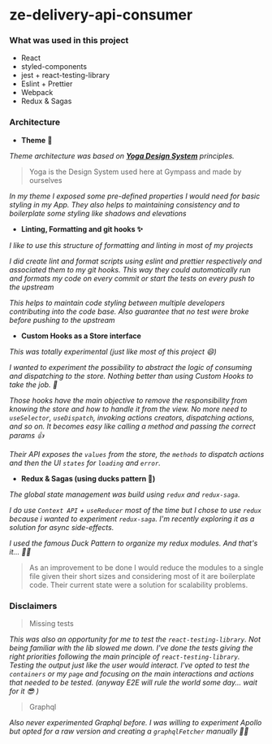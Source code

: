 # ze-delivery-api-consumer

### What was used in this project

* React
* styled-components
* jest + react-testing-library
* Eslint + Prettier
* Webpack
* Redux & Sagas


### Architecture

* **Theme** 💅 

*Theme architecture was based on **[Yoga Design System](https://github.com/Gympass/yoga)** principles.*

> Yoga is the Design System used here at Gympass and made by ourselves 

*In my theme I exposed some pre-defined properties I would need for basic styling in my App. They also helps to maintaining consistency and to boilerplate some styling like shadows and elevations*

* **Linting, Formatting and git hooks :sparkles:**

*I like to use this structure of formatting and linting in most of my projects*

*I did create lint and format scripts using eslint and prettier respectively and associated them to my git hooks. This way they could automatically run and formats my code on every commit or start the tests on every push to the upstream*

*This helps to maintain code styling between multiple developers contributing into the code base. Also guarantee that no test were broke before pushing to the upstream*

* **Custom Hooks as a Store interface**

*This was totally experimental (just like most of this project 😄)*

*I wanted to experiment the possibility to abstract the logic of consuming and dispatching to the store. Nothing better than using Custom Hooks to take the job. 👊*

*Those hooks have the main objective to remove the responsibility from knowing the store and how to handle it from the view. No more need to `useSelector`, `useDispatch`, invoking actions creators, dispatching actions, and so on. It becomes easy like calling a method and passing the correct params 👍*

*Their API exposes the `values` from the store, the `methods` to dispatch actions and then the UI `states` for `loading` and `error`.*

* **Redux & Sagas (using ducks pattern 🦆)**

*The global state management was build using `redux` and `redux-saga`.*

*I do use `Context API` + `useReducer` most of the time but I chose to use `redux` because i wanted to experiment `redux-saga`. I'm recently exploring it as a solution for async side-effects.*

*I used the famous Duck Pattern to organize my redux modules. And that's it... 🤷‍♂️*

> As an improvement to be done I would reduce the modules to a single file given their short sizes and considering most of it are boilerplate code. Their current state were a solution for scalability problems.

### Disclaimers 

> Missing tests

*This was also an opportunity for me to test the `react-testing-library`. Not being familiar with the lib slowed me down. I've done the tests giving the right priorities following the main principle of `react-testing-library`. Testing the output just like the user would interact. I've opted to test the `containers` or my `page` and focusing on the main interactions and actions that needed to be tested. (anyway E2E will rule the world some day... wait for it 😎 )*

> Graphql

*Also never experimented Graphql before. I was willing to experiment Apollo but opted for a raw version and creating a `graphqlFetcher` manually 👨‍💻*
